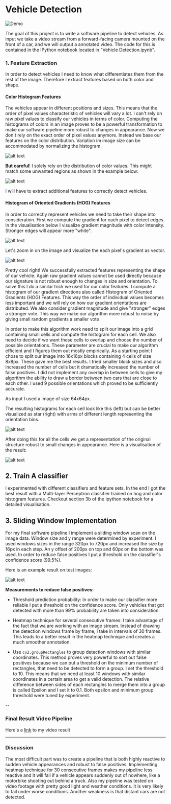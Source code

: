 
# Vehicle Detection


![Demo](./output.gif)

The goal of this project is to write a software pipeline to detect vehicles. As input we take a video stream from a forward-facing camera mounted on the front of a car, and we will output a annotated video.
The code for this is contained in the IPython notebook located in "Vehicle Detection.ipynb". 

[//]: # (Image References)

[image1]: ./report/car.png "Color Histogram Detection"
[image2]: ./report/noncar.png "Color Histogram False Detection"
[image3]: ./report/grad_mag.png "Gradient Magnitude" 
[image4]: ./report/grad_vec.png "Gradient Vector" 
[image5]: ./report/hog_hist.png "HOG Visualisation"
[image6]: ./report/hog_result.png "HOG Final Visualisation"
[image7]: ./report/result.png "Result"
[video1]: ./result.mp4 "Video"


###  1. Feature Extraction

In order to detect vehicles I need to know what differentiates them from the rest of the image.
Therefore I extract features based on both color and shape.

#### Color Histogram Features
The vehicles appear in different positions and sizes. This means that the order of pixel values characteristic of vehicles will vary a lot. I can't rely on raw pixel values to classify our vehicles in terms of color. 
Computing the histograms of colors in an image proves to be a powerful transformation to make our software pipeline more robust to changes in appearance. Now we don't rely on the exact order of pixel values anymore. Instead we base our features on the color distribution. Variation im image size can be accommodated by normalizing the histogram.

![alt text][image1]

**But careful**! I solely rely on the distribution of color values. This might match some unwanted regions as shown in the example below:

![alt text][image2]

I will have to extract additional features to correctly detect vehicles.


#### Histogram of Oriented Gradients (HOG) Features
In order to correctly represent vehicles we need to take their shape into consideration.
First we compute the gradient for each pixel to detect edges. In the visualisation below I visualize gradient magnitude with color intensity. Stronger edges will appear more "white".


![alt text][image3]

Let's zoom in on the image and visualize the each pixel's gradient as vector.

![alt text][image4]


Pretty cool right! We successfully extracted features representing the shape of our vehicle.
Again raw gradient values cannot be used directly because our signature is not robust enough to changes in size and orientation. 
To solve this I do a similar trick we used for our color features. I compute a histogram of our gradient directions also called Histogram of Oriented Gradients (HOG) Features. This way the order of individual values becomes less important and we will rely on how our gradient orientations are distributed. We also consider gradient magnitude and give "stronger" edges a stronger vote. This way we make our algorithm more robust to noise by giving small random gradients a smaller vote


In order to make this algorithm work need to split our image into a grid containing small cells and compute the histogram for each cell. We also need to decide if we want these cells to overlap and choose the number of possible orientations. These parameter are crucial to make our algorithm efficient and I figures them out mostly empirically.
As a starting point I chose to split our image into 16x16px blocks containing 4 cells of size 8x8px. These gave me the best results. I tried smaller block sizes and also increased the number of cells but it dramatically increased the number of false positives. I did not implement any overlap in between cells to give my algorithm the ability to draw a border between two cars that are close to each other. I used 9 possible orientations which proved to be sufficiently accurate.

As input I used a image of size 64x64px. 


The resulting histograms for each cell look like this (left) but can be better visualized as star (right) with arms of different length representing the orientation bins.

![alt text][image5]

After doing this for all the cells we get a representation of the original structure robust to small changes in appearance. Here is a visualisation of the result:

![alt text][image6]


##  2. Train A classifier

I experimented with different classifiers and feature sets. In the end I got the best result with a Multi-layer Perceptron classifier trained on hog and color histogram features. Checkout section 3b of the ipython notebook for a detailed visualisation. 


##  3. Sliding Window Implementation
For my final software pipeline I implement a sliding window scan on the image data. Window size and y range were determined by experiment. I used windows sizes in the range 320px to 720px and increased the size by 16px in each step. An y offset of 200px on top and 60px on the bottom was used. In order to reduce false positives I put a threshold on the classifier's confidence score (99.5%). 


Here is an example result on test images:

![alt text][image7]

**Measurements to reduce false positives:**

* Threshold prediction probability: In order to make our classifier more reliable I put a threshold on the confidence score. Only vehicles that got detected with more than 99% probability are taken into consideration.

* Heatmap technique for several consecutive frames: I take advantage of the fact that wa are working with an image stream. Instead of drawing the detection windows frame by frame, I take in intervals of 30 frames. This leads to a better result in the heatmap technique and creates a much smoother annotation. 

* Use `cv2.groupRectangles` to group detection windows with similar coordinates. This method proves very powerful to sort out false positives because we can put a threshold on the minimum number of rectangles, that need to be detected to form a group. I set the threshold to 10. This means that we need at least 10 windows with similar coordinates in a certain area to get a valid detection. The relative difference between sides of each rectangles to merge them into a group is called Epsilon and I set it to 0.1. Both epsilon and minimum group threshold were tuned by experiment.


--

### Final Result Video Pipeline 

Here's a [link][video1] to my video result

---

### Discussion

The most difficult part was to create a pipeline that is both highly reactive to sudden vehicle appearances and robust to false positives. Implementing heatmap technique for 30 consecutive frames makes my pipeline less reactive and it will fail if a vehicle appears suddenly out of nowhere, like a motorbike shooting out behind a truck.
Also my pipeline was tested on video footage with pretty good light and weather conditions. It is very likely to fail under worse conditions. 
Another weakness is that distant cars are not detected.




